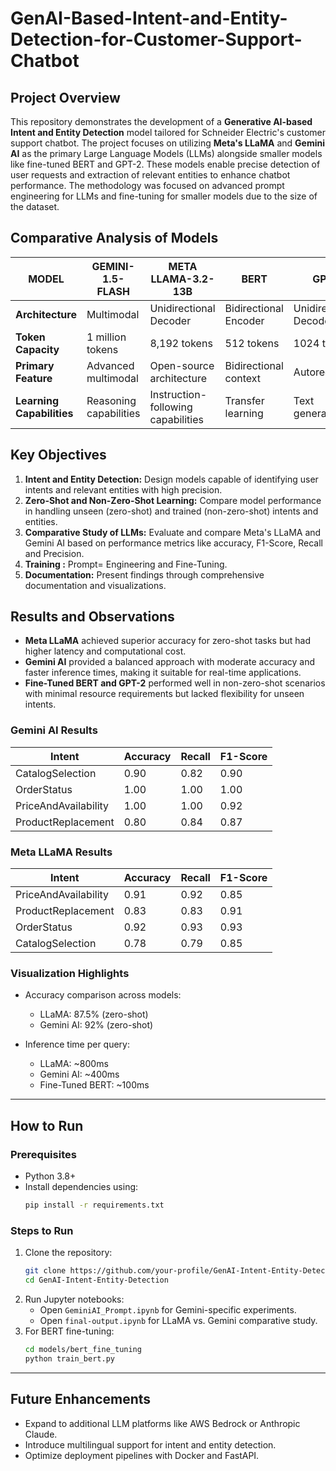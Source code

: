 # GenAI-Based-Intent-and-Entity-Detection-for-Customer-Support-Chatbot


## **Project Overview**
This repository demonstrates the development of a **Generative AI-based Intent and Entity Detection** model tailored for Schneider Electric's customer support chatbot. The project focuses on utilizing **Meta's LLaMA** and **Gemini AI** as the primary Large Language Models (LLMs) alongside smaller models like fine-tuned BERT and GPT-2. These models enable precise detection of user requests and extraction of relevant entities to enhance chatbot performance. The methodology was focused on advanced prompt engineering for LLMs and fine-tuning for smaller models due to the size of the dataset.


## **Comparative Analysis of Models**
| **MODEL**        | **GEMINI-1.5-FLASH** | **META LLAMA-3.2-13B** | **BERT**               | **GPT-2**            |
|-------------------|----------------------|-------------------------|-------------------------|----------------------|
| **Architecture**  | Multimodal           | Unidirectional Decoder  | Bidirectional Encoder   | Unidirectional Decoder |
| **Token Capacity**| 1 million tokens     | 8,192 tokens            | 512 tokens              | 1024 tokens          |
| **Primary Feature** | Advanced multimodal | Open-source architecture| Bidirectional context   | Autoregressive       |
| **Learning Capabilities** | Reasoning capabilities | Instruction-following capabilities | Transfer learning | Text generation       |




## **Key Objectives**
1. **Intent and Entity Detection:** Design models capable of identifying user intents and relevant entities with high precision.
2. **Zero-Shot and Non-Zero-Shot Learning:** Compare model performance in handling unseen (zero-shot) and trained (non-zero-shot) intents and entities.
3. **Comparative Study of LLMs:** Evaluate and compare Meta's LLaMA and Gemini AI based on performance metrics like accuracy, F1-Score, Recall and Precision.
4. **Training :** Prompt= Engineering and Fine-Tuning.
5. **Documentation:** Present findings through comprehensive documentation and visualizations.



## **Results and Observations**
- **Meta LLaMA** achieved superior accuracy for zero-shot tasks but had higher latency and computational cost.
- **Gemini AI** provided a balanced approach with moderate accuracy and faster inference times, making it suitable for real-time applications.
- **Fine-Tuned BERT and GPT-2** performed well in non-zero-shot scenarios with minimal resource requirements but lacked flexibility for unseen intents.

### Gemini AI Results
| **Intent**           | **Accuracy** | **Recall** | **F1-Score** |
|----------------------|--------------|------------|--------------|
| CatalogSelection     | 0.90         | 0.82       | 0.90         |
| OrderStatus          | 1.00         | 1.00       | 1.00         |
| PriceAndAvailability | 1.00         | 1.00       | 0.92         |
| ProductReplacement   | 0.80         | 0.84       | 0.87         |

### Meta LLaMA Results
| **Intent**           | **Accuracy** | **Recall** | **F1-Score** |
|----------------------|--------------|------------|--------------|
| PriceAndAvailability | 0.91         | 0.92       | 0.85         |
| ProductReplacement   | 0.83         | 0.83       | 0.91         |
| OrderStatus          | 0.92         | 0.93       | 0.93         |
| CatalogSelection     | 0.78         | 0.79       | 0.85         |



### **Visualization Highlights**
- Accuracy comparison across models:
  - LLaMA: 87.5% (zero-shot)
  - Gemini AI: 92% (zero-shot)
  
- Inference time per query:
  - LLaMA: ~800ms
  - Gemini AI: ~400ms
  - Fine-Tuned BERT: ~100ms

---

## **How to Run**

### **Prerequisites**
- Python 3.8+
- Install dependencies using:
  ```bash
  pip install -r requirements.txt
  ```

### **Steps to Run**
1. Clone the repository:
   ```bash
   git clone https://github.com/your-profile/GenAI-Intent-Entity-Detection.git
   cd GenAI-Intent-Entity-Detection
   ```
2. Run Jupyter notebooks:
   - Open `GeminiAI_Prompt.ipynb` for Gemini-specific experiments.
   - Open `final-output.ipynb` for LLaMA vs. Gemini comparative study.
3. For BERT fine-tuning:
   ```bash
   cd models/bert_fine_tuning
   python train_bert.py
   ```

---

## **Future Enhancements**
- Expand to additional LLM platforms like AWS Bedrock or Anthropic Claude.
- Introduce multilingual support for intent and entity detection.
- Optimize deployment pipelines with Docker and FastAPI.




